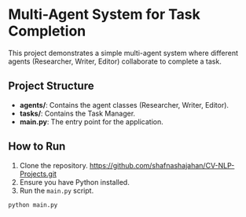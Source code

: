 # Multi-Agent System for Task Completion

This project demonstrates a simple multi-agent system where different agents (Researcher, Writer, Editor) collaborate to complete a task.

## Project Structure

- **agents/**: Contains the agent classes (Researcher, Writer, Editor).
- **tasks/**: Contains the Task Manager.
- **main.py**: The entry point for the application.

## How to Run

1. Clone the repository. https://github.com/shafnashajahan/CV-NLP-Projects.git
2. Ensure you have Python installed.
3. Run the `main.py` script.

```bash
python main.py
